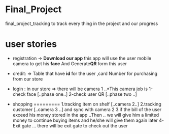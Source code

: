# Final_Project
final_project_tracking to track every thing in the project and our progress

# user stories
* registration  -> **Download our app** this app will use the user mobile camera to get his **face**
And Generate**QR** form this user

* credit: => Table that have  **id** for the user ,card Number for purchasing from our store
* login : in our store  => there will be camera 1
..*This camera job is  1-check face [..phase one..] 2-check user QR [..phase two ..]

* shopping
=========
1.tracking item on shelf [..camera 2..]
2.tracking customer [..camera 3 ..] and sync with camera 2
3.if the bill of the user exceed his money stored in the app ..Then .. we will give him a limited money to continue buying items and he/she will give them again later
4-Exit gate ... there will be exit gate to check out the user

